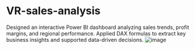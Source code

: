 # VR-sales-analysis
Designed an interactive Power BI dashboard analyzing sales trends, profit margins, and regional performance. Applied DAX formulas to extract key business insights and supported data-driven decisions.
![image](https://github.com/user-attachments/assets/1f8a5a3a-1cce-4b32-a51d-f0388acffcc8)
